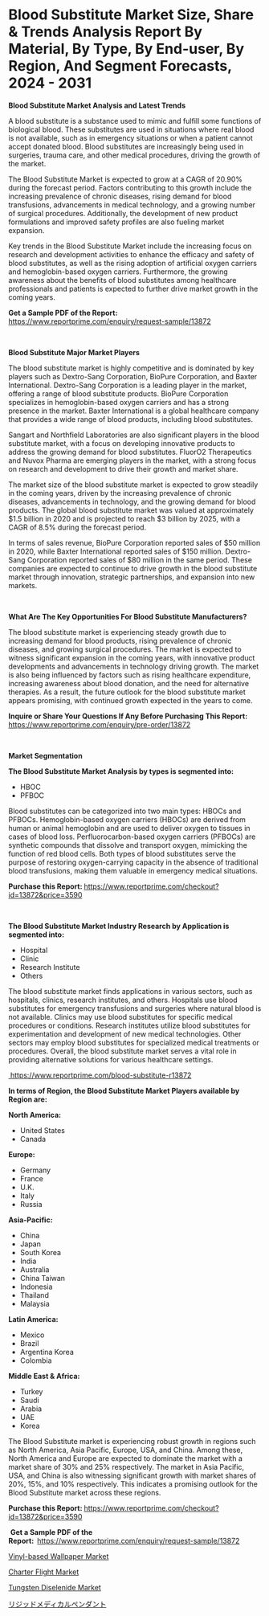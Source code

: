 <p><h1>Blood Substitute Market Size, Share & Trends Analysis Report By Material, By Type, By End-user, By Region, And Segment Forecasts, 2024 - 2031</h1></p><p><strong>Blood Substitute Market Analysis and Latest Trends</strong></p>
<p><p>A blood substitute is a substance used to mimic and fulfill some functions of biological blood. These substitutes are used in situations where real blood is not available, such as in emergency situations or when a patient cannot accept donated blood. Blood substitutes are increasingly being used in surgeries, trauma care, and other medical procedures, driving the growth of the market.</p><p>The Blood Substitute Market is expected to grow at a CAGR of 20.90% during the forecast period. Factors contributing to this growth include the increasing prevalence of chronic diseases, rising demand for blood transfusions, advancements in medical technology, and a growing number of surgical procedures. Additionally, the development of new product formulations and improved safety profiles are also fueling market expansion.</p><p>Key trends in the Blood Substitute Market include the increasing focus on research and development activities to enhance the efficacy and safety of blood substitutes, as well as the rising adoption of artificial oxygen carriers and hemoglobin-based oxygen carriers. Furthermore, the growing awareness about the benefits of blood substitutes among healthcare professionals and patients is expected to further drive market growth in the coming years.</p></p>
<p><strong>Get a Sample PDF of the Report:&nbsp;</strong> <a href="https://www.reportprime.com/enquiry/request-sample/13872">https://www.reportprime.com/enquiry/request-sample/13872</a></p>
<p>&nbsp;</p>
<p><strong>Blood Substitute Major Market Players</strong></p>
<p><p>The blood substitute market is highly competitive and is dominated by key players such as Dextro-Sang Corporation, BioPure Corporation, and Baxter International. Dextro-Sang Corporation is a leading player in the market, offering a range of blood substitute products. BioPure Corporation specializes in hemoglobin-based oxygen carriers and has a strong presence in the market. Baxter International is a global healthcare company that provides a wide range of blood products, including blood substitutes.</p><p>Sangart and Northfield Laboratories are also significant players in the blood substitute market, with a focus on developing innovative products to address the growing demand for blood substitutes. FluorO2 Therapeutics and Nuvox Pharma are emerging players in the market, with a strong focus on research and development to drive their growth and market share.</p><p>The market size of the blood substitute market is expected to grow steadily in the coming years, driven by the increasing prevalence of chronic diseases, advancements in technology, and the growing demand for blood products. The global blood substitute market was valued at approximately $1.5 billion in 2020 and is projected to reach $3 billion by 2025, with a CAGR of 8.5% during the forecast period.</p><p>In terms of sales revenue, BioPure Corporation reported sales of $50 million in 2020, while Baxter International reported sales of $150 million. Dextro-Sang Corporation reported sales of $80 million in the same period. These companies are expected to continue to drive growth in the blood substitute market through innovation, strategic partnerships, and expansion into new markets.</p></p>
<p>&nbsp;</p>
<p><strong>What Are The Key Opportunities For Blood Substitute Manufacturers?</strong></p>
<p><p>The blood substitute market is experiencing steady growth due to increasing demand for blood products, rising prevalence of chronic diseases, and growing surgical procedures. The market is expected to witness significant expansion in the coming years, with innovative product developments and advancements in technology driving growth. The market is also being influenced by factors such as rising healthcare expenditure, increasing awareness about blood donation, and the need for alternative therapies. As a result, the future outlook for the blood substitute market appears promising, with continued growth expected in the years to come.</p></p>
<p><strong>Inquire or Share Your Questions If Any Before Purchasing This Report:</strong> <a href="https://www.reportprime.com/enquiry/pre-order/13872">https://www.reportprime.com/enquiry/pre-order/13872</a></p>
<p>&nbsp;</p>
<p><strong>Market Segmentation</strong></p>
<p><strong>The Blood Substitute Market Analysis by types is segmented into:</strong></p>
<p><ul><li>HBOC</li><li>PFBOC</li></ul></p>
<p><p>Blood substitutes can be categorized into two main types: HBOCs and PFBOCs. Hemoglobin-based oxygen carriers (HBOCs) are derived from human or animal hemoglobin and are used to deliver oxygen to tissues in cases of blood loss. Perfluorocarbon-based oxygen carriers (PFBOCs) are synthetic compounds that dissolve and transport oxygen, mimicking the function of red blood cells. Both types of blood substitutes serve the purpose of restoring oxygen-carrying capacity in the absence of traditional blood transfusions, making them valuable in emergency medical situations.</p></p>
<p><strong>Purchase this Report:&nbsp;</strong><a href="https://www.reportprime.com/checkout?id=13872&price=3590">https://www.reportprime.com/checkout?id=13872&price=3590</a></p>
<p>&nbsp;</p>
<p><strong>The Blood Substitute Market Industry Research by Application is segmented into:</strong></p>
<p><ul><li>Hospital</li><li>Clinic</li><li>Research Institute</li><li>Others</li></ul></p>
<p><p>The blood substitute market finds applications in various sectors, such as hospitals, clinics, research institutes, and others. Hospitals use blood substitutes for emergency transfusions and surgeries where natural blood is not available. Clinics may use blood substitutes for specific medical procedures or conditions. Research institutes utilize blood substitutes for experimentation and development of new medical technologies. Other sectors may employ blood substitutes for specialized medical treatments or procedures. Overall, the blood substitute market serves a vital role in providing alternative solutions for various healthcare settings.</p></p>
<p><a href="https://www.reportprime.com/blood-substitute-r13872">&nbsp;https://www.reportprime.com/blood-substitute-r13872</a></p>
<p><strong>In terms of Region, the Blood Substitute Market Players available by Region are:</strong></p>
<p>
    <p> <strong> North America: </strong>
        <ul>
            <li>United States</li>
            <li>Canada</li>
        </ul>
        </p> 
    <p> <strong> Europe: </strong>
        <ul>
            <li>Germany</li>
            <li>France</li>
            <li>U.K.</li>
            <li>Italy</li>
            <li>Russia</li>
        </ul>
        </p> 
    <p> <strong> Asia-Pacific: </strong>
        <ul>
            <li>China</li>
            <li>Japan</li>
            <li>South Korea</li>
            <li>India</li>
            <li>Australia</li>
            <li>China Taiwan</li>
            <li>Indonesia</li>
            <li>Thailand</li>
            <li>Malaysia</li>
        </ul>
        </p> 
    <p> <strong> Latin America: </strong>
        <ul>
            <li>Mexico</li>
            <li>Brazil</li>
            <li>Argentina Korea</li>
            <li>Colombia</li>
        </ul>
        </p> 
    <p> <strong> Middle East & Africa: </strong>
        <ul>
            <li>Turkey</li>
            <li>Saudi</li>
            <li>Arabia</li>
            <li>UAE</li>
            <li>Korea</li>
        </ul>
    </p>
    </p>
<p><p>The Blood Substitute market is experiencing robust growth in regions such as North America, Asia Pacific, Europe, USA, and China. Among these, North America and Europe are expected to dominate the market with a market share of 30% and 25% respectively. The market in Asia Pacific, USA, and China is also witnessing significant growth with market shares of 20%, 15%, and 10% respectively. This indicates a promising outlook for the Blood Substitute market across these regions.</p></p>
<p><strong>Purchase this Report: </strong><a href="https://www.reportprime.com/checkout?id=13872&price=3590">https://www.reportprime.com/checkout?id=13872&price=3590</a></p>
<p>&nbsp;<strong>Get a Sample PDF of the Report:&nbsp;&nbsp;</strong><a href="https://www.reportprime.com/enquiry/request-sample/13872">https://www.reportprime.com/enquiry/request-sample/13872</a></p>
<p><strong></strong></p>
<p><p><a href="https://www.linkedin.com/pulse/vinyl-based-wallpaper-market-trends-focusing-insight-forecast-8ldde?trackingId=va830NZwQiv3PP3jNsEcsQ%3D%3D">Vinyl-based Wallpaper Market</a></p><p><a href="https://github.com/markusgodoy/Market-Research-Report-List-4/blob/main/charter-flight-market.md">Charter Flight Market</a></p><p><a href="https://www.linkedin.com/pulse/evaluating-global-tungsten-diselenide-market-trends-growth-9669e?trackingId=LGeeM5yoqHWThQaLFTIAEA%3D%3D">Tungsten Diselenide Market</a></p><p><a href="https://github.com/mohamedbakry57/Market-Research-Report-List-4/blob/main/1161552109725.md">リジッドメディカルペンダント</a></p></p>